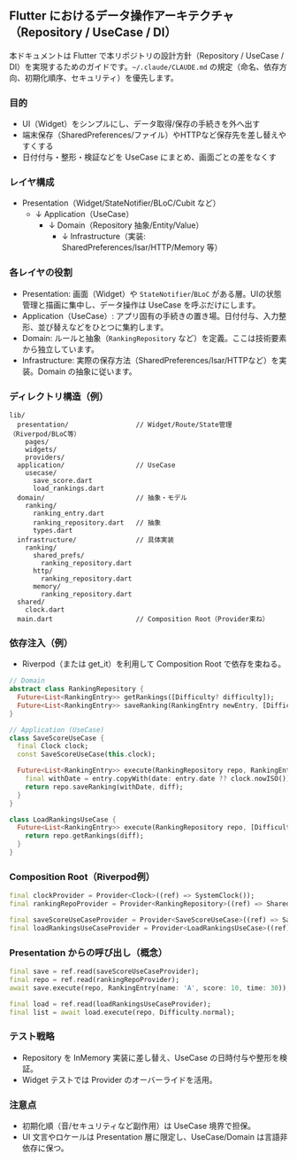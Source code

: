 ## Flutter におけるデータ操作アーキテクチャ（Repository / UseCase / DI）

本ドキュメントは Flutter で本リポジトリの設計方針（Repository / UseCase / DI）を実現するためのガイドです。`~/.claude/CLAUDE.md` の規定（命名、依存方向、初期化順序、セキュリティ）を優先します。

### 目的
- UI（Widget）をシンプルにし、データ取得/保存の手続きを外へ出す
- 端末保存（SharedPreferences/ファイル）やHTTPなど保存先を差し替えやすくする
- 日付付与・整形・検証などを UseCase にまとめ、画面ごとの差をなくす

### レイヤ構成
- Presentation（Widget/StateNotifier/BLoC/Cubit など）
  - ↓ Application（UseCase）
    - ↓ Domain（Repository 抽象/Entity/Value）
      - ↓ Infrastructure（実装: SharedPreferences/Isar/HTTP/Memory 等）

### 各レイヤの役割
- Presentation: 画面（Widget）や `StateNotifier`/`BLoC` がある層。UIの状態管理と描画に集中し、データ操作は UseCase を呼ぶだけにします。
- Application（UseCase）: アプリ固有の手続きの置き場。日付付与、入力整形、並び替えなどをひとつに集約します。
- Domain: ルールと抽象（`RankingRepository` など）を定義。ここは技術要素から独立しています。
- Infrastructure: 実際の保存方法（SharedPreferences/Isar/HTTPなど）を実装。Domain の抽象に従います。

### ディレクトリ構造（例）
```
lib/
  presentation/                 // Widget/Route/State管理（Riverpod/BLoC等）
    pages/
    widgets/
    providers/
  application/                  // UseCase
    usecase/
      save_score.dart
      load_rankings.dart
  domain/                       // 抽象・モデル
    ranking/
      ranking_entry.dart
      ranking_repository.dart   // 抽象
      types.dart
  infrastructure/               // 具体実装
    ranking/
      shared_prefs/
        ranking_repository.dart
      http/
        ranking_repository.dart
      memory/
        ranking_repository.dart
  shared/
    clock.dart
  main.dart                     // Composition Root（Provider束ね）
```

### 依存注入（例）
- Riverpod（または get_it）を利用して Composition Root で依存を束ねる。

```dart
// Domain
abstract class RankingRepository {
  Future<List<RankingEntry>> getRankings([Difficulty? difficulty]);
  Future<List<RankingEntry>> saveRanking(RankingEntry newEntry, [Difficulty? difficulty]);
}

// Application (UseCase)
class SaveScoreUseCase {
  final Clock clock;
  const SaveScoreUseCase(this.clock);

  Future<List<RankingEntry>> execute(RankingRepository repo, RankingEntry entry, [Difficulty? diff]) async {
    final withDate = entry.copyWith(date: entry.date ?? clock.nowISO());
    return repo.saveRanking(withDate, diff);
  }
}

class LoadRankingsUseCase {
  Future<List<RankingEntry>> execute(RankingRepository repo, [Difficulty? diff]) {
    return repo.getRankings(diff);
  }
}
```

### Composition Root（Riverpod例）
```dart
final clockProvider = Provider<Clock>((ref) => SystemClock());
final rankingRepoProvider = Provider<RankingRepository>((ref) => SharedPrefsRankingRepository());

final saveScoreUseCaseProvider = Provider<SaveScoreUseCase>((ref) => SaveScoreUseCase(ref.read(clockProvider)));
final loadRankingsUseCaseProvider = Provider<LoadRankingsUseCase>((ref) => LoadRankingsUseCase());
```

### Presentation からの呼び出し（概念）
```dart
final save = ref.read(saveScoreUseCaseProvider);
final repo = ref.read(rankingRepoProvider);
await save.execute(repo, RankingEntry(name: 'A', score: 10, time: 30));

final load = ref.read(loadRankingsUseCaseProvider);
final list = await load.execute(repo, Difficulty.normal);
```

### テスト戦略
- Repository を InMemory 実装に差し替え、UseCase の日時付与や整形を検証。
- Widget テストでは Provider のオーバーライドを活用。

### 注意点
- 初期化順（音/セキュリティなど副作用）は UseCase 境界で担保。
- UI 文言やロケールは Presentation 層に限定し、UseCase/Domain は言語非依存に保つ。


